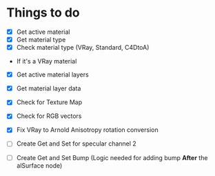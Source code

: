 # Things to do

- [x] Get active material  
- [x] Get material type  
- [x] Check material type (VRay, Standard, C4DtoA)  
 - If it's a VRay material  
 - [x] Get active material layers  
 - [x] Get material layer data  
 - [x] Check for Texture Map  
 - [x] Check for RGB vectors  

- [x] Fix VRay to Arnold Anisotropy rotation conversion  
- [ ] Create Get and Set for specular channel 2  
- [ ] Create Get and Set Bump (Logic needed for adding bump **After** the alSurface node)
